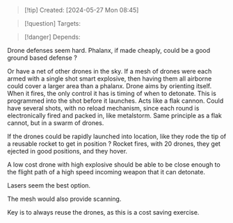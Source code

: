 
>[!tip] Created: [2024-05-27 Mon 08:45]

>[!question] Targets: 

>[!danger] Depends: 

Drone defenses seem hard.
Phalanx, if made cheaply, could be a good ground based defense ?

Or have a net of other drones in the sky.
If a mesh of drones were each armed with a single shot smart explosive, then having them all airborne could cover a larger area than a phalanx.
Drone aims by orienting itself.
When it fires, the only control it has is timing of when to detonate.  This is programmed into the shot before it launches.  Acts like a flak cannon.
Could have several shots, with no reload mechanism, since each round is electronically fired and packed in, like metalstorm.
Same principle as a flak cannot, but in a swarm of drones.

If the drones could be rapidly launched into location, like they rode the tip of a reusable rocket to get in position ?
Rocket fires, with 20 drones, they get ejected in good positions, and they hover.

A low cost drone with high explosive should be able to be close enough to the flight path of a high speed incoming weapon that it can detonate.

Lasers seem the best option.

The mesh would also provide scanning.

Key is to always reuse the drones, as this is a cost saving exercise.

